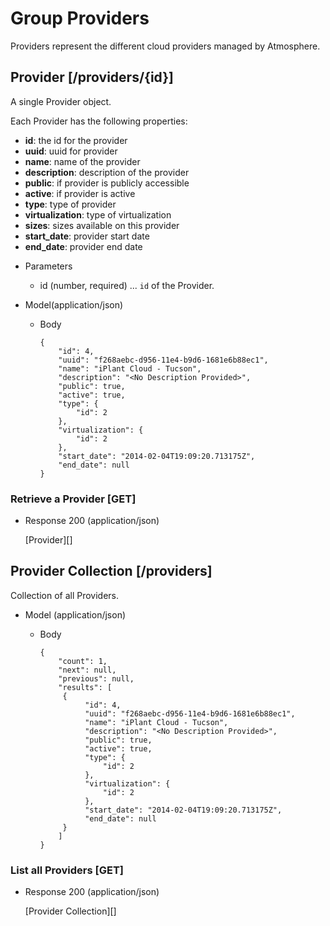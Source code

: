 # Group Providers
Providers represent the different cloud providers managed by Atmosphere.

## Provider [/providers/{id}]
A single Provider object.

Each Provider has the following properties:

- **id**: the id for the provider
- **uuid**: uuid for provider
- **name**: name of the provider
- **description**: description of the provider
- **public**: if provider is publicly accessible
- **active**: if provider is active
- **type**: type of provider
- **virtualization**: type of virtualization
- **sizes**: sizes available on this provider
- **start_date**: provider start date
- **end_date**: provider end date


+ Parameters
    + id (number, required) ... `id` of the Provider.

+ Model(application/json)

    + Body
    
          {
              "id": 4,
              "uuid": "f268aebc-d956-11e4-b9d6-1681e6b88ec1",
              "name": "iPlant Cloud - Tucson",
              "description": "<No Description Provided>",
              "public": true,
              "active": true,
              "type": {
                  "id": 2
              },
              "virtualization": {
                  "id": 2
              },
              "start_date": "2014-02-04T19:09:20.713175Z",
              "end_date": null
          }


### Retrieve a Provider [GET]
+ Response 200 (application/json)

    [Provider][]

## Provider Collection [/providers]
Collection of all Providers.

+ Model (application/json)

    + Body
    
          {
              "count": 1,
              "next": null,
              "previous": null,
              "results": [
               {
                    "id": 4,
                    "uuid": "f268aebc-d956-11e4-b9d6-1681e6b88ec1",
                    "name": "iPlant Cloud - Tucson",
                    "description": "<No Description Provided>",
                    "public": true,
                    "active": true,
                    "type": {
                        "id": 2
                    },
                    "virtualization": {
                        "id": 2
                    },
                    "start_date": "2014-02-04T19:09:20.713175Z",
                    "end_date": null
               }
              ]
          }
            
### List all Providers [GET]
+ Response 200 (application/json)

    [Provider Collection][]
